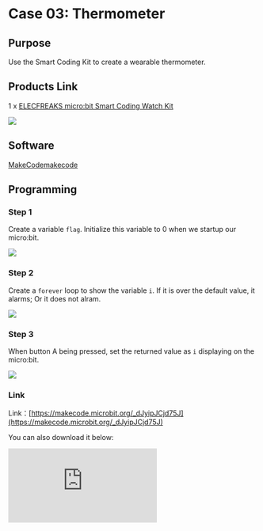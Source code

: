 ﻿# Case 03: Thermometer

## Purpose

 Use the Smart Coding Kit to create a wearable thermometer.

## Products Link

 1 x [ELECFREAKS micro:bit Smart Coding Watch Kit](https://www.elecfreaks.com/micro-bit-smart-coding-kit.html)





![](https://wiki-media-ef.oss-cn-hongkong.aliyuncs.com/i18n/en/docusaurus-plugin-content-docs/current/microbit/getting-started/microbit-smart-coding-kit/images/smart_coding_kit_case_03_01.png)



## Software


[MakeCodemakecode](https://makecode.microbit.org/#)

## Programming

### Step 1

 Create a variable `flag`. Initialize this variable to 0 when we startup our micro:bit.


![](https://wiki-media-ef.oss-cn-hongkong.aliyuncs.com/i18n/en/docusaurus-plugin-content-docs/current/microbit/getting-started/microbit-smart-coding-kit/images/smart_coding_kit_case_03_02.png)



### Step 2

 Create a `forever` loop to show the variable `i`. If it is over the default value, it alarms; Or it does not alram.




![](https://wiki-media-ef.oss-cn-hongkong.aliyuncs.com/i18n/en/docusaurus-plugin-content-docs/current/microbit/getting-started/microbit-smart-coding-kit/images/smart_coding_kit_case_03_03.png)


### Step 3

 When button A being pressed, set the returned value as `i` displaying on the micro:bit.


![](https://wiki-media-ef.oss-cn-hongkong.aliyuncs.com/i18n/en/docusaurus-plugin-content-docs/current/microbit/getting-started/microbit-smart-coding-kit/images/smart_coding_kit_case_03_04.png)



### Link
 Link：[https://makecode.microbit.org/_dJyipJCjd75J](https://makecode.microbit.org/_dJyipJCjd75J)

 You can also download it below:

<div
    style={{
        position: 'relative',
        paddingBottom: '60%',
        overflow: 'hidden',
    }}
>
    <iframe
        src="https://makecode.microbit.org/_dJyipJCjd75J"
        frameborder="0"
        sandbox="allow-popups allow-forms allow-scripts allow-same-origin"
        style={{
            position: 'absolute',
            width: '100%',
            height: '100%',
        }}
    />
</div>


## Result


 The current value will be detected and displayed on the micro:bit when button A being pressed.


## Exploration



## FAQ

Q: Sometimes the temperature is below 20 degrees, but the value detected is even higher?

A: The temperature detected is the micro:bit chips but not the environment, the chips will get hot obviously when powering on for a long time.

## Relevant File
